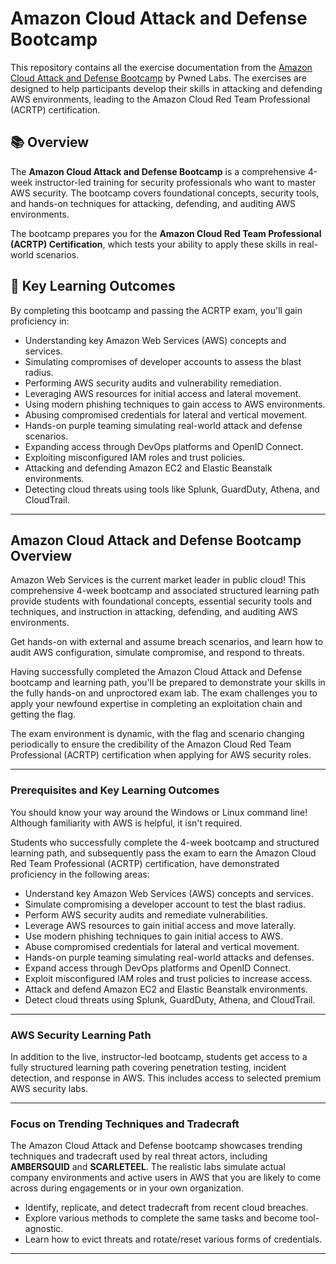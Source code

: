 # Amazon Cloud Attack and Defense Bootcamp

This repository contains all the exercise documentation from the [Amazon Cloud Attack and Defense Bootcamp](https://bootcamps.pwnedlabs.io/acrtp-bootcamp) by Pwned Labs. The exercises are designed to help participants develop their skills in attacking and defending AWS environments, leading to the Amazon Cloud Red Team Professional (ACRTP) certification.

## 📚 Overview

The **Amazon Cloud Attack and Defense Bootcamp** is a comprehensive 4-week instructor-led training for security professionals who want to master AWS security. The bootcamp covers foundational concepts, security tools, and hands-on techniques for attacking, defending, and auditing AWS environments.

The bootcamp prepares you for the **Amazon Cloud Red Team Professional (ACRTP) Certification**, which tests your ability to apply these skills in real-world scenarios.

## 🚀 Key Learning Outcomes

By completing this bootcamp and passing the ACRTP exam, you'll gain proficiency in:

- Understanding key Amazon Web Services (AWS) concepts and services.
- Simulating compromises of developer accounts to assess the blast radius.
- Performing AWS security audits and vulnerability remediation.
- Leveraging AWS resources for initial access and lateral movement.
- Using modern phishing techniques to gain access to AWS environments.
- Abusing compromised credentials for lateral and vertical movement.
- Hands-on purple teaming simulating real-world attack and defense scenarios.
- Expanding access through DevOps platforms and OpenID Connect.
- Exploiting misconfigured IAM roles and trust policies.
- Attacking and defending Amazon EC2 and Elastic Beanstalk environments.
- Detecting cloud threats using tools like Splunk, GuardDuty, Athena, and CloudTrail.

---

## Amazon Cloud Attack and Defense Bootcamp Overview

Amazon Web Services is the current market leader in public cloud! This comprehensive 4-week bootcamp and associated structured learning path provide students with foundational concepts, essential security tools and techniques, and instruction in attacking, defending, and auditing AWS environments.

Get hands-on with external and assume breach scenarios, and learn how to audit AWS configuration, simulate compromise, and respond to threats.

Having successfully completed the Amazon Cloud Attack and Defense bootcamp and learning path, you'll be prepared to demonstrate your skills in the fully hands-on and unproctored exam lab. The exam challenges you to apply your newfound expertise in completing an exploitation chain and getting the flag.

The exam environment is dynamic, with the flag and scenario changing periodically to ensure the credibility of the Amazon Cloud Red Team Professional (ACRTP) certification when applying for AWS security roles.

---

### Prerequisites and Key Learning Outcomes

You should know your way around the Windows or Linux command line! Although familiarity with AWS is helpful, it isn't required.

Students who successfully complete the 4-week bootcamp and structured learning path, and subsequently pass the exam to earn the Amazon Cloud Red Team Professional (ACRTP) certification, have demonstrated proficiency in the following areas:

- Understand key Amazon Web Services (AWS) concepts and services.
- Simulate compromising a developer account to test the blast radius.
- Perform AWS security audits and remediate vulnerabilities.
- Leverage AWS resources to gain initial access and move laterally.
- Use modern phishing techniques to gain initial access to AWS.
- Abuse compromised credentials for lateral and vertical movement.
- Hands-on purple teaming simulating real-world attacks and defenses.
- Expand access through DevOps platforms and OpenID Connect.
- Exploit misconfigured IAM roles and trust policies to increase access.
- Attack and defend Amazon EC2 and Elastic Beanstalk environments.
- Detect cloud threats using Splunk, GuardDuty, Athena, and CloudTrail.

---

### AWS Security Learning Path

In addition to the live, instructor-led bootcamp, students get access to a fully structured learning path covering penetration testing, incident detection, and response in AWS. This includes access to selected premium AWS security labs.

---

### Focus on Trending Techniques and Tradecraft

The Amazon Cloud Attack and Defense bootcamp showcases trending techniques and tradecraft used by real threat actors, including **AMBERSQUID** and **SCARLETEEL**. The realistic labs simulate actual company environments and active users in AWS that you are likely to come across during engagements or in your own organization.

- Identify, replicate, and detect tradecraft from recent cloud breaches.
- Explore various methods to complete the same tasks and become tool-agnostic.
- Learn how to evict threats and rotate/reset various forms of credentials.

---
